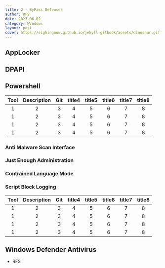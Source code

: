 ```yaml
---
title: 2 - ByPass Defences
author: RFS
date: 2023-06-02
category: Windows
layout: post
cover: https://sighingnow.github.io/jekyll-gitbook/assets/dinosaur.gif
---
```


## AppLocker

## DPAPI

## Powershell

<div class="table-wrapper" markdown="block">

|Tool|Description|Git|title4|title5|title6|title7|title8|
|:-:|:-:|:-:|:-:|:-:|:-:|:-:|:-:|
|1|2|3|4|5|6|7|8|
|1|2|3|4|5|6|7|8|
|1|2|3|4|5|6|7|8|
|1|2|3|4|5|6|7|8|

</div>

### Anti Malware Scan Interface


### Just Enough Administration


### Contrained Language Mode


### Script Block Logging


<div class="table-wrapper" markdown="block">

|Tool|Description|Git|title4|title5|title6|title7|title8|
|:-:|:-:|:-:|:-:|:-:|:-:|:-:|:-:|
|1|2|3|4|5|6|7|8|
|1|2|3|4|5|6|7|8|
|1|2|3|4|5|6|7|8|
|1|2|3|4|5|6|7|8|

</div>

## Windows Defender Antivirus

- RFS